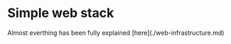 <h1>Simple web stack</h1>
Almost everthing has been fully explained [here](./web-infrastructure.md)


